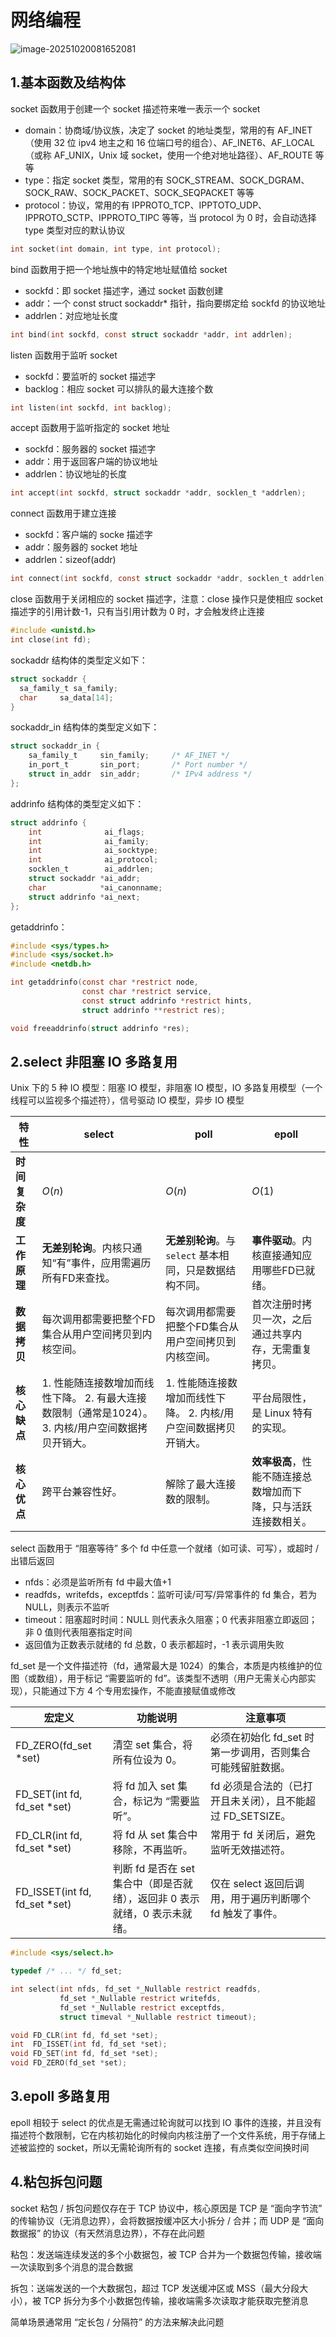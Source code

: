 # 网络编程

![image-20251020081652081](./assets/3.网络编程/image-20251020081652081.png)

## 1.基本函数及结构体

socket 函数用于创建一个 socket 描述符来唯一表示一个 socket

- domain：协商域/协议族，决定了 socket 的地址类型，常用的有 AF_INET（使用 32 位 ipv4 地主之和 16 位端口号的组合）、AF_INET6、AF_LOCAL（或称 AF_UNIX，Unix 域 socket，使用一个绝对地址路径）、AF_ROUTE 等等
- type：指定 socket 类型，常用的有 SOCK_STREAM、SOCK_DGRAM、SOCK_RAW、SOCK_PACKET、SOCK_SEQPACKET 等等
- protocol：协议，常用的有 IPPROTO_TCP、IPPTOTO_UDP、IPPROTO_SCTP、IPPROTO_TIPC 等等，当 protocol 为 0 时，会自动选择 type 类型对应的默认协议

```c
int socket(int domain, int type, int protocol);
```

bind 函数用于把一个地址族中的特定地址赋值给 socket

- sockfd：即 socket 描述字，通过 socket 函数创建
- addr：一个 const struct sockaddr* 指针，指向要绑定给 sockfd 的协议地址
- addrlen：对应地址长度

```c
int bind(int sockfd, const struct sockaddr *addr, int addrlen);
```

listen 函数用于监听 socket

- sockfd：要监听的 socket 描述字
- backlog：相应 socket 可以排队的最大连接个数

```c
int listen(int sockfd, int backlog);
```

accept 函数用于监听指定的 socket 地址

- sockfd：服务器的 socket 描述字
- addr：用于返回客户端的协议地址
- addrlen：协议地址的长度

```c
int accept(int sockfd, struct sockaddr *addr, socklen_t *addrlen);
```

connect 函数用于建立连接

- sockfd：客户端的 socke 描述字
- addr：服务器的 socket 地址
- addrlen：sizeof(addr)

```c
int connect(int sockfd, const struct sockaddr *addr, socklen_t addrlen);
```

close 函数用于关闭相应的 socket 描述字，注意：close 操作只是使相应 socket 描述字的引用计数-1，只有当引用计数为 0 时，才会触发终止连接

```c
#include <unistd.h>
int close(int fd);
```

sockaddr 结构体的类型定义如下：

```c
struct sockaddr {
  sa_family_t sa_family;
  char     sa_data[14];
}
```

sockaddr_in 结构体的类型定义如下：

```c
struct sockaddr_in {
	sa_family_t     sin_family;     /* AF_INET */
	in_port_t       sin_port;       /* Port number */
	struct in_addr  sin_addr;       /* IPv4 address */
};
```

addrinfo 结构体的类型定义如下：

```c
struct addrinfo {
	int              ai_flags;
	int              ai_family;
	int              ai_socktype;
	int              ai_protocol;
	socklen_t        ai_addrlen;
	struct sockaddr *ai_addr;
	char            *ai_canonname;
	struct addrinfo *ai_next;
};
```

getaddrinfo：

```c
#include <sys/types.h>
#include <sys/socket.h>
#include <netdb.h>

int getaddrinfo(const char *restrict node,
                const char *restrict service,
                const struct addrinfo *restrict hints,
                struct addrinfo **restrict res);

void freeaddrinfo(struct addrinfo *res);
```



## 2.select 非阻塞 IO 多路复用

Unix 下的 5 种 IO 模型：阻塞 IO 模型，非阻塞 IO 模型，IO 多路复用模型（一个线程可以监视多个描述符），信号驱动 IO 模型，异步 IO 模型

| **特性**       | **select**                                                   | **poll**                                                     | **epoll**                                                    |
| -------------- | ------------------------------------------------------------ | ------------------------------------------------------------ | ------------------------------------------------------------ |
| **时间复杂度** | $O(n)$                                                       | $O(n)$                                                       | $O(1)$                                                       |
| **工作原理**   | **无差别轮询**。内核只通知“有”事件，应用需遍历所有FD来查找。 | **无差别轮询**。与 `select` 基本相同，只是数据结构不同。     | **事件驱动**。内核直接通知应用哪些FD已就绪。                 |
| **数据拷贝**   | 每次调用都需要把整个FD集合从用户空间拷贝到内核空间。         | 每次调用都需要把整个FD集合从用户空间拷贝到内核空间。         | 首次注册时拷贝一次，之后通过共享内存，无需重复拷贝。         |
| **核心缺点**   | 1. 性能随连接数增加而线性下降。 2. 有最大连接数限制（通常是1024）。 3. 内核/用户空间数据拷贝开销大。 | 1. 性能随连接数增加而线性下降。 2. 内核/用户空间数据拷贝开销大。 | 平台局限性，是 Linux 特有的实现。                            |
| **核心优点**   | 跨平台兼容性好。                                             | 解除了最大连接数的限制。                                     | **效率极高**，性能不随连接总数增加而下降，只与活跃连接数相关。 |

select 函数用于 “阻塞等待” 多个 fd 中任意一个就绪（如可读、可写），或超时 / 出错后返回

- nfds：必须是监听所有 fd 中最大值+1
- readfds，writefds，exceptfds：监听可读/可写/异常事件的 fd 集合，若为 NULL，则表示不监听
- timeout：阻塞超时时间：NULL 则代表永久阻塞；0 代表非阻塞立即返回；非 0 值则代表阻塞指定时间
- 返回值为正数表示就绪的 fd 总数，0 表示都超时，-1 表示调用失败

fd_set 是一个文件描述符（fd，通常最大是 1024）的集合，本质是内核维护的位图（或数组），用于标记 “需要监听的 fd”。该类型不透明（用户无需关心内部实现），只能通过下方 4 个专用宏操作，不能直接赋值或修改

| 宏定义                        | 功能说明                                                     | 注意事项                                                   |
| ----------------------------- | ------------------------------------------------------------ | ---------------------------------------------------------- |
| FD_ZERO(fd_set *set)          | 清空 set 集合，将所有位设为 0。                              | 必须在初始化 fd_set 时第一步调用，否则集合可能残留脏数据。 |
| FD_SET(int fd, fd_set *set)   | 将 fd 加入 set 集合，标记为 “需要监听”。                     | fd 必须是合法的（已打开且未关闭），且不能超过 FD_SETSIZE。 |
| FD_CLR(int fd, fd_set *set)   | 将 fd 从 set 集合中移除，不再监听。                          | 常用于 fd 关闭后，避免监听无效描述符。                     |
| FD_ISSET(int fd, fd_set *set) | 判断 fd 是否在 set 集合中（即是否就绪），返回非 0 表示就绪，0 表示未就绪。 | 仅在 select 返回后调用，用于遍历判断哪个 fd 触发了事件。   |

```c
#include <sys/select.h>

typedef /* ... */ fd_set;

int select(int nfds, fd_set *_Nullable restrict readfds,
           fd_set *_Nullable restrict writefds,
           fd_set *_Nullable restrict exceptfds,
           struct timeval *_Nullable restrict timeout);

void FD_CLR(int fd, fd_set *set);
int  FD_ISSET(int fd, fd_set *set);
void FD_SET(int fd, fd_set *set);
void FD_ZERO(fd_set *set);
```



## 3.epoll 多路复用

epoll 相较于 select 的优点是无需通过轮询就可以找到 IO 事件的连接，并且没有描述符个数限制，它在内核初始化的时候向内核注册了一个文件系统，用于存储上述被监控的 socket，所以无需轮询所有的 socket 连接，有点类似空间换时间



## 4.粘包拆包问题

socket 粘包 / 拆包问题仅存在于 TCP 协议中，核心原因是 TCP 是 “面向字节流” 的传输协议（无消息边界），会将数据按缓冲区大小拆分 / 合并；而 UDP 是 “面向数据报” 的协议（有天然消息边界），不存在此问题

粘包：发送端连续发送的多个小数据包，被 TCP 合并为一个数据包传输，接收端一次读取到多个消息的混合数据

拆包：送端发送的一个大数据包，超过 TCP 发送缓冲区或 MSS（最大分段大小），被 TCP 拆分为多个小数据包传输，接收端需多次读取才能获取完整消息

简单场景通常用 “定长包 / 分隔符” 的方法来解决此问题